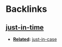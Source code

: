 
# Backlinks
## [just-in-time](<just-in-time.md>)
- **[Related](<Related.md>):** [just-in-case](<just-in-case.md>)

